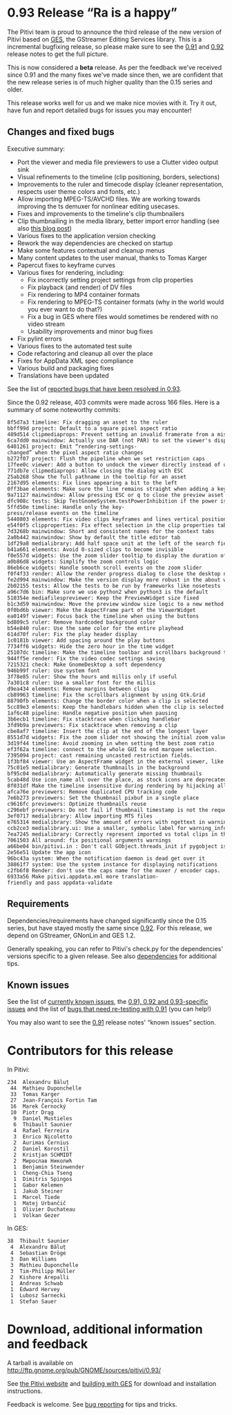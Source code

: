 # 0.93 Release “Ra is a happy”

The Pitivi team is proud to announce the third release of the new
version of Pitivi based on [GES](GES.md), the GStreamer Editing
Services library. This is a incremental bugfixing release, so please
make sure to see the [0.91](releases/0.91.md) and [0.92](releases/0.92.md)
release notes to get the full picture.

This is now considered a **beta** release. As per the feedback we've
received since 0.91 and the many fixes we've made since then, we are
confident that the new release series is of much higher quality than the
0.15 series and older.

This release works well for us and we make nice movies with it. Try it
out, have fun and report detailed bugs for issues you may encounter!

## Changes and fixed bugs

Executive summary:

-   Port the viewer and media file previewers to use a Clutter video
    output sink
-   Visual refinements to the timeline (clip positioning, borders,
    selections)
-   Improvements to the ruler and timecode display (cleaner
    representation, respects user theme colors and fonts, etc.)
-   Allow importing MPEG-TS/AVCHD files. We are working towards
    improving the ts demuxer for nonlinear editing usecases.
-   Fixes and improvements to the timeline's clip thumbnailers
-   Clip thumbnailing in the media library, better import error handling
    (see also [this blog
    post](http://jeff.ecchi.ca/blog/2014/01/04/scratching-some-media-library-itches/))
-   Various fixes to the application version checking
-   Rework the way dependencies are checked on startup
-   Make some features contextual and cleanup menus
-   Many content updates to the user manual, thanks to Tomas Karger
-   Papercut fixes to keyframe curves
-   Various fixes for rendering, including:
    -   Fix incorrectly setting project settings from clip properties
    -   Fix playback (and render) of DV files
    -   Fix rendering to MP4 container formats
    -   Fix rendering to MPEG-TS container formats (why in the world
        would you ever want to do that?)
    -   Fix a bug in GES where files would sometimes be rendered with no
        video stream
    -   Usability improvements and minor bug fixes
-   Fix pylint errors
-   Various fixes to the automated test suite
-   Code refactoring and cleanup all over the place
-   Fixes for AppData XML spec compliance
-   Various build and packaging fixes
-   Translations have been updated

See the list of [reported bugs that have been resolved in
0.93](https://bugzilla.gnome.org/buglist.cgi?product=pitivi;target_milestone=0.93).

Since the 0.92 release, 403 commits were made across 166 files. Here is
a summary of some noteworthy commits:

```
8f5d7a3 timeline: Fix dragging an asset to the ruler
bbff99d project: Default to a square pixel aspect ratio
489d514 clipmediaprops: Prevent setting an invalid framerate from a misdetected clip
6ca7dd0 mainwindow: Actually use DAR (not PAR) to set the viewer's display aspect ratio
6401261 project: Emit “rendering-settings-changed” when the pixel aspect ratio changes
b272f07 project: Flush the pipeline when we set restriction caps
17fee0c viewer: Add a button to undock the viewer directly instead of using menu actions
771db7e clipmediaprops: Allow closing the dialog with ESC
25ab268 Show the full pathname in the tooltip for an asset
2167d95 elements: Fix lines appearing a bit to the left
0ff3bae elements: Make sure the line remains straight when adding a keyframe when clicked
9a71127 mainwindow: Allow pressing ESC or q to close the preview asset window
dfc908c tests: Skip TestGnomeSystem.testPowerInhibition if the power is inhibited
5ffd50e timeline: Handle only the key-press/release events on the timeline
5440803 elements: Fix video clips keyframes and lines vertical position
e54f0f5 clipproperties: Fix effect selection in the clip properties tab
7d3268b mainwindow: Short and consistent names for the context tabs
2a0b442 mainwindow: Show by default the title editor tab
1df29a8 medialibrary: Add half space unit at the left of the search field
b41a661 elements: Avoid 0-sized clips to become invisible
f0e557d widgets: Use the zoom slider tooltip to display the duration of the displayed timeline
a0b86d8 widgets: Simplify the zoom controls logic
86eb6ce widgets: Handle smooth scroll events on the zoom slider
f0f4f33 render: Allow the render progress dialog to close the desktop notification
fe2d994 mainwindow: Make the version display more robust in the about window
2b02155 tests: Allow the tests to be run by frameworks like nosetests
a96c7d6 bin: Make sure we use python2 when python3 is the default
510354e mediafilespreviewer: Keep the PreviewWidget size fixed
b1c3d59 mainwindow: Move the preview window size logic to a new method
0f0bd6b viewer: Make the AspectFrame part of the ViewerWidget
ea0149f viewer: Focus back the timeline when using the buttons
bd809c5 ruler: Remove hardcoded background color
b54e840 ruler: Use the same color for the entire playhead
614d70f ruler: Fix the play header display
1c0181b viewer: Add spacing around the play buttons
7734ff6 widgets: Hide the zero hour in the time widget
25107dc timeline: Make the timeline toolbar and scrollbars background transparent
944ff5e render: Fix the video codec settings saving
7215321 check: Make GnomeDesktop a soft dependency
946b99f ruler: Use system font
3f78e85 ruler: Show the hours and millis only if useful
7a301c8 ruler: Use a smaller font for the millis
d9ea434 elements: Remove margins between clips
cb89963 timeline: Fix the scrollbars alignment by using Gtk.Grid
88790fb elements: Change the border color when a clip is selected
5cc89e3 elements: Keep the handlebars hidden when the clip is selected
1af6c48 pipeline: Handle negative position when pausing
3b6ecb1 timeline: Fix stacktrace when clicking handlebar
3fd9b9a previewers: Fix stacktrace when removing a clip
cbe8af7 timeline: Insert the clip at the end of the longest layer
8551d7d widgets: Fix the zoom slider not showing the initial zoom value
3d19f44 timeline: Avoid zooming in when setting the best zoom ratio
ef3f62a timeline: connect to the whole GUI to end marquee selection.
7395094 project: cast remaining uncasted restriction fields.
1f3bf84 viewer: Use an AspectFrame widget in the external viewer, like the internal one
75c01e5 medialibrary: Generate thumbnails in the background
bf95c04 medialibrary: Automatically generate missing thumbnails
5cab48d Use icon_name all over the place, as stock icons are deprecated in GTK+ 3.10
8f031df Make the timeline insensitive during rendering by hijacking all events
afca76e previewers: Remove duplicated CPU tracking code
7e6b273 previewers: Set the thumbnail pixbuf in a single place
c9616fc previewers: Optimize thumbnails reuse
c296ebf previewers: Do not fail if thumbnail timestamp is not the requested one
3ef0717 medialibrary: Allow importing MTS files
e765314 medialibrary: Show the amount of errors with ngettext in warning_infobar
ccb2ce3 medialibrary.ui: Use a smaller, symbolic label for warning_infobar close button
7ea7245 medialibrary: Correctly represent imported vs total clips in the progressbar
7061503 All around: fix positional arguments warnings
a66be04 bin/pitivi.in : Don't call GObject.threads_init if pygobject is recent enough.
2e56e51 Update the app icon
96bc43a system: When the notification daemon is dead get over it
38861f7 system: Use the system instance for displaying notifications
c2fb6f8 Render: don't use the caps name for the muxer / encoder caps.
6933a56 Make pitivi.appdata.xml more translation-friendly and pass appdata-validate
```

## Requirements

Dependencies/requirements have changed significantly since the 0.15
series, but have stayed mostly the same since [0.92](releases/0.92.md).
For this release, we depend on GStreamer, GNonLin and GES 1.2.

Generally speaking, you can refer to Pitivi's check.py for the
dependencies' versions specific to a given release. See also
[dependencies](attic/Dependencies.md) for additional tips.

## Known issues

See the list of [currently known
issues](https://bugzilla.gnome.org/buglist.cgi?query_format=advanced;bug_severity=blocker;bug_severity=critical;bug_severity=major;bug_severity=normal;bug_severity=minor;bug_severity=trivial;bug_status=NEW;bug_status=ASSIGNED;bug_status=REOPENED;product=pitivi),
the [0.91, 0.92 and 0.93-specific
issues](https://bugzilla.gnome.org/buglist.cgi?query_format=advanced&version=0.91&version=0.92&version=0.93&resolution=---&product=pitivi)
and the list of [bugs that need re-testing with
0.91](https://bugzilla.gnome.org/buglist.cgi?query_format=advanced;bug_status=NEEDINFO;target_milestone=0.91;product=pitivi)
(you can help!)

You may also want to see the [0.91](releases/0.91.md) release notes'
“known issues” section.

# Contributors for this release

In Pitivi:

```
234  Alexandru Băluț
 44  Mathieu Duponchelle
 33  Tomas Karger
 27  Jean-François Fortin Tam
 16  Marek Černocký
 10  Piotr Drąg
  9  Daniel Mustieles
  6  Thibault Saunier
  4  Rafael Ferreira
  3  Enrico Nicoletto
  2  Aurimas Černius
  2  Daniel Korostil
  2  Kristjan SCHMIDT
  2  Мирослав Николић
  1  Benjamin Steinwender
  1  Cheng-Chia Tseng
  1  Dimitris Spingos
  1  Gabor Kelemen
  1  Jakub Steiner
  1  Marcel Tiede
  1  Matej Urbančič
  1  Olivier Duchateau
  1  Volkan Gezer
```

In GES:

```
38  Thibault Saunier
 4  Alexandru Băluț
 4  Sebastian Dröge
 3  Dan Williams
 3  Mathieu Duponchelle
 3  Tim-Philipp Müller
 2  Kishore Arepalli
 1  Andreas Schwab
 1  Edward Hervey
 1  Lubosz Sarnecki
 1  Stefan Sauer
```

# Download, additional information and feedback

A tarball is available on
<http://ftp.gnome.org/pub/GNOME/sources/pitivi/0.93/>

See [the Pitivi website](http://www.pitivi.org) and [building with
GES](attic/building_with_ges.md) for download and installation
instructions.

Feedback is welcome. See [bug reporting](Bug_reporting.md) for
tips and tricks.

